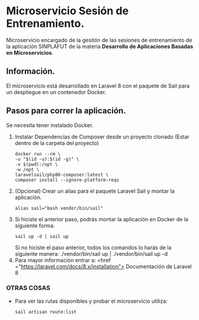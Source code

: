 # Microservicio Sesión de Entrenamiento.

Microservicio encargado de la gesitón de las sesiones de entrenamiento de la aplicación SINPLAFUT de la materia **Desarrollo de Aplicaciones Basadas en Microservicios**.

## Información.

El microservicio está desarrollado en Laravel 8 con el paquete de Sail para un despliegue en un contenedor Docker.

## Pasos para correr la aplicación.

Se necesita tener instalado Docker.

1. Instalar Dependencias de Composer desde un proyecto clonado (Estar dentro de la carpeta del proyecto)
    ```
    docker run --rm \
    -u "$(id -u):$(id -g)" \
    -v $(pwd):/opt \
    -w /opt \
    laravelsail/php80-composer:latest \
    composer install --ignore-platform-reqs
    ```
2. (Opcional) Crear un alias para el paquete Laravel Sail y montar la aplicación.
    ```
    alias sail="bash vendor/bin/sail"
    ```
3. Si hiciste el anterior paso, podrás montar la aplicación en Docker de la siguiente forma.
    ```
    sail up -d | sail up
    ```
    Si no hiciste el paso anterior, todos los comandos lo harás de la siguiente manera: ./vendor/bin/sail up | ./vendor/bin/sail up -d
4. Para mayor información entrar a:
    <href ="https://laravel.com/docs/8.x/installation"> Documentación de Laravel 8</href>

### OTRAS COSAS

* Para ver las rutas disponibles y probar el microservicio utiliza:
    ```
    sail artisan route:list
    ```